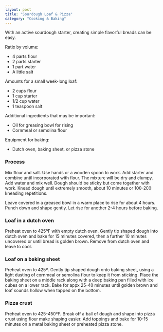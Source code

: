 ```yaml
---
layout: post
title: "Sourdough Loaf & Pizza"
category: "Cooking & Baking"
---
```


With an active sourdough starter, creating simple flavorful breads can be easy. 


Ratio by volume:

- 4 parts flour
- 2 parts starter
- 1 part water
- A little salt


Amounts for a small week-long loaf:

- 2 cups flour
- 1 cup starter
- 1/2 cup water
- 1 teaspoon salt


Additional ingredients that may be important:

- Oil for greasing bowl for rising
- Cornmeal or semolina flour


Equipment for baking:

- Dutch oven, baking sheet, or pizza stone


### Process

Mix flour and salt. Use hands or a wooden spoon to work. Add starter and combine until incorporated with flour. The mixture will be dry and clumpy. Add water and mix well. Dough should be sticky but come together with work. Knead dough until extremely smooth, about 10 minutes or 100-200 kneading repetitions.

Leave covered in a greased bowl in a warm place to rise for about 4 hours. Punch down and shape gently. Let rise for another 2-4 hours before baking.


### Loaf in a dutch oven

Preheat oven to 425ºF with empty dutch oven. Gently tip shaped dough into dutch oven and bake for 15 minutes covered, then a further 10 minutes uncovered or until bread is golden brown. Remove from dutch oven and leave to cool.


### Loaf on a baking sheet

Preheat oven to 425º. Gently tip shaped dough onto baking sheet, using a light dusting of cornmeal or semolina flour to keep it from sticking. Place the baking sheet on a middle rack along with a deep baking pan filled with ice cubes on a lower rack. Bake for appx 25-40 minutes until golden brown and loaf sounds hollow when tapped on the bottom.


### Pizza crust

Preheat oven to 425-450ºF. Break off a ball of dough and shape into pizza crust using flour make shaping easier. Add toppings and bake for 10-15 minutes on a metal baking sheet or preheated pizza stone.
